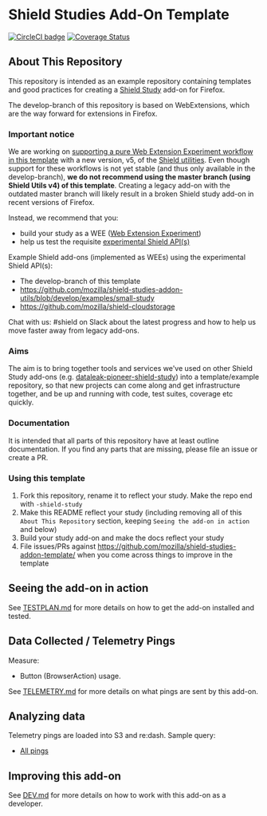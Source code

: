 # Shield Studies Add-On Template

[![CircleCI badge](https://img.shields.io/circleci/project/github/mozilla/shield-studies-addon-template/master.svg?label=CircleCI)](https://circleci.com/gh/mozilla/shield-studies-addon-template/)
[![Coverage Status](https://coveralls.io/repos/github/mozilla/shield-studies-addon-template/badge.svg)](https://coveralls.io/github/mozilla/shield-studies-addon-template)

## About This Repository

This repository is intended as an example repository containing templates and good
practices for creating a [Shield Study](https://wiki.mozilla.org/Firefox/Shield/Shield_Studies) add-on for Firefox.

The develop-branch of this repository is based on WebExtensions, which are the way forward for extensions in Firefox.

### Important notice

We are working on [supporting a pure Web Extension Experiment workflow in this template](https://github.com/mozilla/shield-studies-addon-template/issues/53) with a new version, v5, of the [Shield utilities](https://github.com/mozilla/shield-studies-addon-utils/). Even though support for these workflows is not yet stable (and thus only available in the develop-branch), **we do not recommend using the master branch (using Shield Utils v4) of this template**. Creating a legacy add-on with the outdated master branch will likely result in a broken Shield study add-on in recent versions of Firefox.

Instead, we recommend that you:

* build your study as a WEE ([Web Extension Experiment](https://firefox-source-docs.mozilla.org/toolkit/components/extensions/webextensions/index.html))
* help us test the requisite [experimental Shield API(s)](https://github.com/mozilla/shield-studies-addon-utils/)

Example Shield add-ons (implemented as WEEs) using the experimental Shield API(s):

* The develop-branch of this template
* https://github.com/mozilla/shield-studies-addon-utils/blob/develop/examples/small-study
* https://github.com/mozilla/shield-cloudstorage

Chat with us: #shield on Slack about the latest progress and how to help us move faster away from legacy add-ons.

### Aims

The aim is to bring together tools and services we've used on other Shield Study add-ons
(e.g. [dataleak-pioneer-shield-study](https://github.com/motin/dataleak-pioneer-shield-study)) into a template/example repository, so that new projects can come
along and get infrastructure together, and be up and running with code, test suites, coverage etc quickly.

### Documentation

It is intended that all parts of this repository have at least outline
documentation. If you find any parts that are missing, please file an issue or
create a PR.

### Using this template

1. Fork this repository, rename it to reflect your study. Make the repo end with `-shield-study`
2. Make this README reflect your study (including removing all of this `About This Repository` section, keeping `Seeing the add-on in action` and below)
3. Build your study add-on and make the docs reflect your study
4. File issues/PRs against https://github.com/mozilla/shield-studies-addon-template/ when you come across things to improve in the template

## Seeing the add-on in action

See [TESTPLAN.md](./docs/TESTPLAN.md) for more details on how to get the add-on installed and tested.

## Data Collected / Telemetry Pings

Measure:

* Button (BrowserAction) usage.

See [TELEMETRY.md](./docs/TELEMETRY.md) for more details on what pings are sent by this add-on.

## Analyzing data

Telemetry pings are loaded into S3 and re:dash. Sample query:

* [All pings](https://sql.telemetry.mozilla.org/queries/{#your-id}/source#table)

## Improving this add-on

See [DEV.md](./docs/DEV.md) for more details on how to work with this add-on as a developer.
